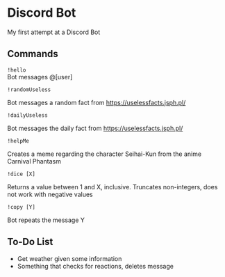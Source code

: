 # Discord Bot

My first attempt at a Discord Bot

## Commands

```!hello```  
Bot messages @[user]

```!randomUseless```  

Bot messages a random fact from https://uselessfacts.jsph.pl/

```!dailyUseless```  

Bot messages the daily fact from https://uselessfacts.jsph.pl/

```!helpMe```  

Creates a meme regarding the character Seihai-Kun from the anime Carnival Phantasm

```!dice [X]```  

Returns a value between 1 and X, inclusive. Truncates non-integers, does not work with negative values

```!copy [Y]```  

Bot repeats the message Y

## To-Do List
- Get weather given some information
- Something that checks for reactions, deletes message